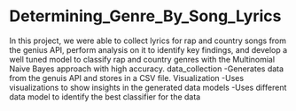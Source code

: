 # Determining_Genre_By_Song_Lyrics

In this project, we were able to collect lyrics for rap and country songs from the genius API, perform analysis on it to identify key findings, and develop a well tuned model to classify rap and country genres with the Multinomial Naive Bayes approach with high accuracy.
data_collection
-Generates data from the genuis API and stores in a CSV file.
Visualization
-Uses visualizations to show insights in the generated data
models
-Uses different data model to identify the best classifier for the data
